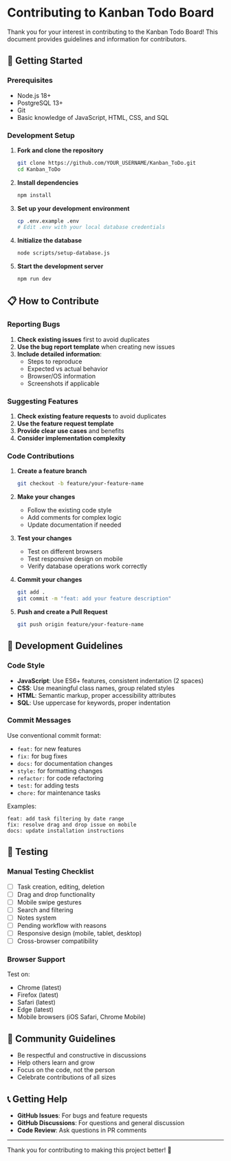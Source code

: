 # Contributing to Kanban Todo Board

Thank you for your interest in contributing to the Kanban Todo Board! This document provides guidelines and information for contributors.

## 🚀 Getting Started

### Prerequisites
- Node.js 18+
- PostgreSQL 13+
- Git
- Basic knowledge of JavaScript, HTML, CSS, and SQL

### Development Setup

1. **Fork and clone the repository**
   ```bash
   git clone https://github.com/YOUR_USERNAME/Kanban_ToDo.git
   cd Kanban_ToDo
   ```

2. **Install dependencies**
   ```bash
   npm install
   ```

3. **Set up your development environment**
   ```bash
   cp .env.example .env
   # Edit .env with your local database credentials
   ```

4. **Initialize the database**
   ```bash
   node scripts/setup-database.js
   ```

5. **Start the development server**
   ```bash
   npm run dev
   ```

## 📋 How to Contribute

### Reporting Bugs

1. **Check existing issues** first to avoid duplicates
2. **Use the bug report template** when creating new issues
3. **Include detailed information**:
   - Steps to reproduce
   - Expected vs actual behavior
   - Browser/OS information
   - Screenshots if applicable

### Suggesting Features

1. **Check existing feature requests** to avoid duplicates
2. **Use the feature request template**
3. **Provide clear use cases** and benefits
4. **Consider implementation complexity**

### Code Contributions

1. **Create a feature branch**
   ```bash
   git checkout -b feature/your-feature-name
   ```

2. **Make your changes**
   - Follow the existing code style
   - Add comments for complex logic
   - Update documentation if needed

3. **Test your changes**
   - Test on different browsers
   - Test responsive design on mobile
   - Verify database operations work correctly

4. **Commit your changes**
   ```bash
   git add .
   git commit -m "feat: add your feature description"
   ```

5. **Push and create a Pull Request**
   ```bash
   git push origin feature/your-feature-name
   ```

## 🎯 Development Guidelines

### Code Style

- **JavaScript**: Use ES6+ features, consistent indentation (2 spaces)
- **CSS**: Use meaningful class names, group related styles
- **HTML**: Semantic markup, proper accessibility attributes
- **SQL**: Use uppercase for keywords, proper indentation

### Commit Messages

Use conventional commit format:
- `feat:` for new features
- `fix:` for bug fixes
- `docs:` for documentation changes
- `style:` for formatting changes
- `refactor:` for code refactoring
- `test:` for adding tests
- `chore:` for maintenance tasks

Examples:
```
feat: add task filtering by date range
fix: resolve drag and drop issue on mobile
docs: update installation instructions
```

## 🧪 Testing

### Manual Testing Checklist

- [ ] Task creation, editing, deletion
- [ ] Drag and drop functionality
- [ ] Mobile swipe gestures
- [ ] Search and filtering
- [ ] Notes system
- [ ] Pending workflow with reasons
- [ ] Responsive design (mobile, tablet, desktop)
- [ ] Cross-browser compatibility

### Browser Support

Test on:
- Chrome (latest)
- Firefox (latest)
- Safari (latest)
- Edge (latest)
- Mobile browsers (iOS Safari, Chrome Mobile)

## 🤝 Community Guidelines

- Be respectful and constructive in discussions
- Help others learn and grow
- Focus on the code, not the person
- Celebrate contributions of all sizes

## 📞 Getting Help

- **GitHub Issues**: For bugs and feature requests
- **GitHub Discussions**: For questions and general discussion
- **Code Review**: Ask questions in PR comments

---

Thank you for contributing to making this project better! 🎉